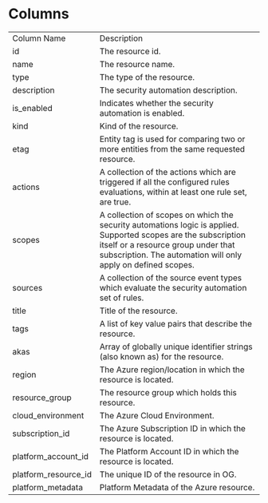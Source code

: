 # Columns  

<table>
	<tr><td>Column Name</td><td>Description</td></tr>
	<tr><td>id</td><td>The resource id.</td></tr>
	<tr><td>name</td><td>The resource name.</td></tr>
	<tr><td>type</td><td>The type of the resource.</td></tr>
	<tr><td>description</td><td>The security automation description.</td></tr>
	<tr><td>is_enabled</td><td>Indicates whether the security automation is enabled.</td></tr>
	<tr><td>kind</td><td>Kind of the resource.</td></tr>
	<tr><td>etag</td><td>Entity tag is used for comparing two or more entities from the same requested resource.</td></tr>
	<tr><td>actions</td><td>A collection of the actions which are triggered if all the configured rules evaluations, within at least one rule set, are true.</td></tr>
	<tr><td>scopes</td><td>A collection of scopes on which the security automations logic is applied. Supported scopes are the subscription itself or a resource group under that subscription. The automation will only apply on defined scopes.</td></tr>
	<tr><td>sources</td><td>A collection of the source event types which evaluate the security automation set of rules.</td></tr>
	<tr><td>title</td><td>Title of the resource.</td></tr>
	<tr><td>tags</td><td>A list of key value pairs that describe the resource.</td></tr>
	<tr><td>akas</td><td>Array of globally unique identifier strings (also known as) for the resource.</td></tr>
	<tr><td>region</td><td>The Azure region/location in which the resource is located.</td></tr>
	<tr><td>resource_group</td><td>The resource group which holds this resource.</td></tr>
	<tr><td>cloud_environment</td><td>The Azure Cloud Environment.</td></tr>
	<tr><td>subscription_id</td><td>The Azure Subscription ID in which the resource is located.</td></tr>
	<tr><td>platform_account_id</td><td>The Platform Account ID in which the resource is located.</td></tr>
	<tr><td>platform_resource_id</td><td>The unique ID of the resource in OG.</td></tr>
	<tr><td>platform_metadata</td><td>Platform Metadata of the Azure resource.</td></tr>
</table>
